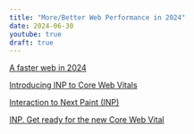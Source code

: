 ```yaml
---
title: "More/Better Web Performance in 2024"
date: 2024-06-30
youtube: true
draft: true
---
```


[A faster web in 2024](https://rviscomi.dev/2023/11/a-faster-web-in-2024/)

<lite-youtube videoid="hQk2e8jttLU"></lite-youtube>

[Introducing INP to Core Web Vitals](https://developers.google.com/search/blog/2023/05/introducing-inp)

[Interaction to Next Paint (INP)](https://web.dev/articles/inp)

[INP. Get ready for the new Core Web Vital](https://blog.cloudflare.com/inp-get-ready-for-the-new-core-web-vital/)
